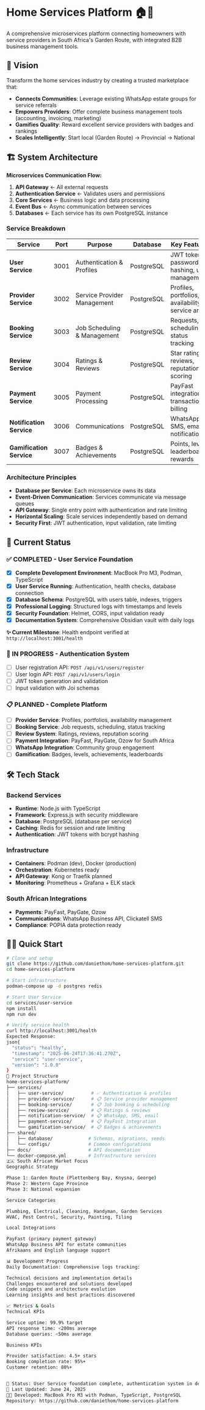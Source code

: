 # Home Services Platform 🏠🔧

A comprehensive microservices platform connecting homeowners with service providers in South Africa's Garden Route, with integrated B2B business management tools.

## 🎯 Vision

Transform the home services industry by creating a trusted marketplace that:
- **Connects Communities**: Leverage existing WhatsApp estate groups for service referrals
- **Empowers Providers**: Offer complete business management tools (accounting, invoicing, marketing)
- **Gamifies Quality**: Reward excellent service providers with badges and rankings
- **Scales Intelligently**: Start local (Garden Route) → Provincial → National

## 🏗️ System Architecture

**Microservices Communication Flow:**

1. **API Gateway** ← All external requests
2. **Authentication Service** ← Validates users and permissions
3. **Core Services** ← Business logic and data processing
4. **Event Bus** ← Async communication between services
5. **Databases** ← Each service has its own PostgreSQL instance

### Service Breakdown

| Service | Port | Purpose | Database | Key Features |
|---------|------|---------|----------|--------------|
| **User Service** | 3001 | Authentication & Profiles | PostgreSQL | JWT tokens, password hashing, user management |
| **Provider Service** | 3002 | Service Provider Management | PostgreSQL | Profiles, portfolios, availability, service areas |
| **Booking Service** | 3003 | Job Scheduling & Management | PostgreSQL | Requests, scheduling, status tracking |
| **Review Service** | 3004 | Ratings & Reviews | PostgreSQL | Star ratings, reviews, reputation scoring |
| **Payment Service** | 3005 | Payment Processing | PostgreSQL | PayFast integration, transactions, billing |
| **Notification Service** | 3006 | Communications | PostgreSQL | WhatsApp, SMS, email notifications |
| **Gamification Service** | 3007 | Badges & Achievements | PostgreSQL | Points, levels, leaderboards, rewards |

### Architecture Principles
- **Database per Service**: Each microservice owns its data
- **Event-Driven Communication**: Services communicate via message queues
- **API Gateway**: Single entry point with authentication and rate limiting
- **Horizontal Scaling**: Scale services independently based on demand
- **Security First**: JWT authentication, input validation, rate limiting

## 🚀 Current Status

### ✅ COMPLETED - User Service Foundation
- [x] **Complete Development Environment**: MacBook Pro M3, Podman, TypeScript
- [x] **User Service Running**: Authentication, health checks, database connection
- [x] **Database Schema**: PostgreSQL with users table, indexes, triggers
- [x] **Professional Logging**: Structured logs with timestamps and levels
- [x] **Security Foundation**: Helmet, CORS, input validation ready
- [x] **Documentation System**: Comprehensive Obsidian vault with daily logs

**✨ Current Milestone**: Health endpoint verified at `http://localhost:3001/health`

### 🚧 IN PROGRESS - Authentication System
- [ ] User registration API: `POST /api/v1/users/register`
- [ ] User login API: `POST /api/v1/users/login`
- [ ] JWT token generation and validation
- [ ] Input validation with Joi schemas

### 📋 PLANNED - Complete Platform
- [ ] **Provider Service**: Profiles, portfolios, availability management
- [ ] **Booking Service**: Job requests, scheduling, status tracking
- [ ] **Review System**: Ratings, reviews, reputation scoring
- [ ] **Payment Integration**: PayFast, PayGate, Ozow for South Africa
- [ ] **WhatsApp Integration**: Community group engagement
- [ ] **Gamification**: Badges, levels, achievements, leaderboards

## 🛠️ Tech Stack

### Backend Services
- **Runtime**: Node.js with TypeScript
- **Framework**: Express.js with security middleware
- **Database**: PostgreSQL (database per service)
- **Caching**: Redis for session and rate limiting
- **Authentication**: JWT tokens with bcrypt hashing

### Infrastructure
- **Containers**: Podman (dev), Docker (production)
- **Orchestration**: Kubernetes ready
- **API Gateway**: Kong or Traefik planned
- **Monitoring**: Prometheus + Grafana + ELK stack

### South African Integrations
- **Payments**: PayFast, PayGate, Ozow
- **Communications**: WhatsApp Business API, Clickatell SMS
- **Compliance**: POPIA data protection ready

## 🏃‍♂️ Quick Start

```bash
# Clone and setup
git clone https://github.com/daniethom/home-services-platform.git
cd home-services-platform

# Start infrastructure
podman-compose up -d postgres redis

# Start User Service
cd services/user-service
npm install
npm run dev

# Verify service health
curl http://localhost:3001/health
Expected Response:
json{
  "status": "healthy",
  "timestamp": "2025-06-24T17:36:41.270Z",
  "service": "user-service",
  "version": "1.0.0"
}
📁 Project Structure
home-services-platform/
├── services/
│   ├── user-service/          # ✅ Authentication & profiles
│   ├── provider-service/      # 📋 Service provider management
│   ├── booking-service/       # 📋 Job booking & scheduling
│   ├── review-service/        # 📋 Ratings & reviews
│   ├── notification-service/  # 📋 WhatsApp, SMS, email
│   ├── payment-service/       # 📋 PayFast integration
│   └── gamification-service/  # 📋 Badges & achievements
├── shared/
│   ├── database/             # Schemas, migrations, seeds
│   └── configs/              # Common configurations
├── docs/                     # API documentation
└── docker-compose.yml        # Infrastructure services
🇿🇦 South African Market Focus
Geographic Strategy

Phase 1: Garden Route (Plettenberg Bay, Knysna, George)
Phase 2: Western Cape Province
Phase 3: National expansion

Service Categories

Plumbing, Electrical, Cleaning, Handyman, Garden Services
HVAC, Pest Control, Security, Painting, Tiling

Local Integrations

PayFast (primary payment gateway)
WhatsApp Business API for estate communities
Afrikaans and English language support

📊 Development Progress
Daily Documentation: Comprehensive logs tracking:

Technical decisions and implementation details
Challenges encountered and solutions developed
Code snippets and architecture evolution
Learning insights and best practices discovered

📈 Metrics & Goals
Technical KPIs

Service uptime: 99.9% target
API response time: <200ms average
Database queries: <50ms average

Business KPIs

Provider satisfaction: 4.5+ stars
Booking completion rate: 95%+
Customer retention: 80%+


🚀 Status: User Service foundation complete, authentication system in development
📅 Last Updated: June 24, 2025
👨‍💻 Developed: MacBook Pro M3 with Podman, TypeScript, PostgreSQL
Repository: https://github.com/daniethom/home-services-platform
